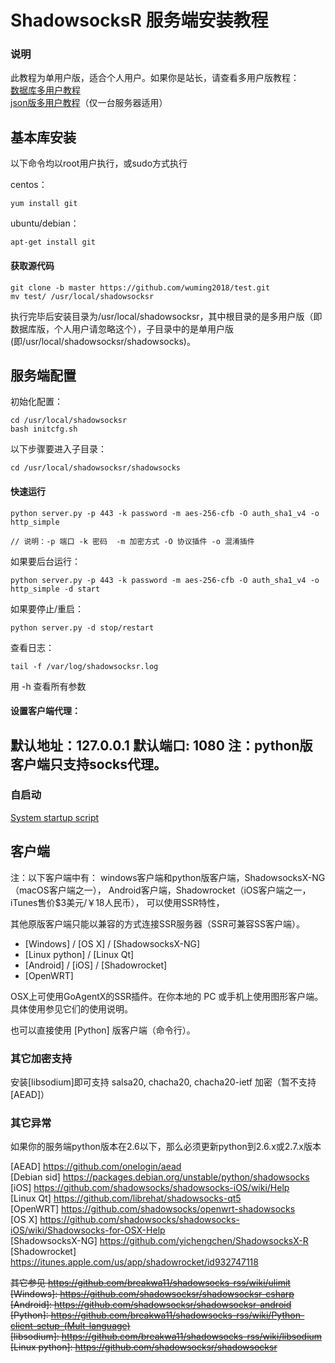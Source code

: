 # ShadowsocksR 服务端安装教程 #
### 说明 ###
此教程为单用户版，适合个人用户。如果你是站长，请查看多用户版教程：  
[数据库多用户教程](https://github.com/wuming2018/test/blob/master/Server-Setup(manyuser-with-mysql).md)  
[json版多用户教程](https://github.com/wuming2018/test/blob/master/Server-Setup(manyuser-with-mudbjson).md)（仅一台服务器适用）

基本库安装 
-----
以下命令均以root用户执行，或sudo方式执行

centos：  

    yum install git

ubuntu/debian：  
 
    apt-get install git

#### 获取源代码
```
git clone -b master https://github.com/wuming2018/test.git
mv test/ /usr/local/shadowsocksr
```

执行完毕后安装目录为/usr/local/shadowsocksr，其中根目录的是多用户版（即数据库版，个人用户请忽略这个），子目录中的是单用户版(即/usr/local/shadowsocksr/shadowsocks)。

服务端配置
-----
初始化配置：
```
cd /usr/local/shadowsocksr
bash initcfg.sh
```

以下步骤要进入子目录：
```
cd /usr/local/shadowsocksr/shadowsocks
```

#### 快速运行 ####
```
python server.py -p 443 -k password -m aes-256-cfb -O auth_sha1_v4 -o http_simple

// 说明：-p 端口 -k 密码  -m 加密方式 -O 协议插件 -o 混淆插件
```
如果要后台运行：
```
python server.py -p 443 -k password -m aes-256-cfb -O auth_sha1_v4 -o http_simple -d start
```
如果要停止/重启：
```
python server.py -d stop/restart
```
查看日志：
```
tail -f /var/log/shadowsocksr.log
```

用 -h 查看所有参数

#### 设置客户端代理：
默认地址：127.0.0.1   默认端口: 1080 
注：python版客户端只支持socks代理。
----------------------------------

### 自启动 ###
[System startup script](https://github.com/wuming2018/test/blob/master/System-startup-script.md)

客户端
------
注：以下客户端中有：
windows客户端和python版客户端，ShadowsocksX-NG（macOS客户端之一）， 
Android客户端，Shadowrocket（iOS客户端之一，iTunes售价$3美元/￥18人民币）， 
可以使用SSR特性，
 
其他原版客户端只能以兼容的方式连接SSR服务器（SSR可兼容SS客户端）。

* [Windows] / [OS X] / [ShadowsocksX-NG]
* [Linux python] / [Linux Qt]
* [Android] / [iOS] / [Shadowrocket]
* [OpenWRT]

OSX上可使用GoAgentX的SSR插件。在你本地的 PC 或手机上使用图形客户端。具体使用参见它们的使用说明。

也可以直接使用 [Python] 版客户端（命令行）。

### 其它加密支持 ###
安装[libsodium]即可支持 salsa20, chacha20, chacha20-ietf 加密（暂不支持[AEAD]）

### 其它异常 ###
如果你的服务端python版本在2.6以下，那么必须更新python到2.6.x或2.7.x版本

[AEAD]              https://github.com/onelogin/aead  
[Debian sid]        https://packages.debian.org/unstable/python/shadowsocks  
[iOS]               https://github.com/shadowsocks/shadowsocks-iOS/wiki/Help  
[Linux Qt]          https://github.com/librehat/shadowsocks-qt5  
[OpenWRT]           https://github.com/shadowsocks/openwrt-shadowsocks  
[OS X]              https://github.com/shadowsocks/shadowsocks-iOS/wiki/Shadowsocks-for-OSX-Help  
[ShadowsocksX-NG]   https://github.com/yichengchen/ShadowsocksX-R  
[Shadowrocket]      https://itunes.apple.com/us/app/shadowrocket/id932747118  


<del>其它参见 https://github.com/breakwa11/shadowsocks-rss/wiki/ulimit</del>  
<del>[Windows]:           https://github.com/shadowsocksr/shadowsocksr-csharp</del>  
<del>[Android]:           https://github.com/shadowsocksr/shadowsocksr-android</del>  
<del>[Python]:            https://github.com/breakwa11/shadowsocks-rss/wiki/Python-client-setup-(Mult-language)</del>  
<del>[libsodium]:         https://github.com/breakwa11/shadowsocks-rss/wiki/libsodium</del>  
<del>[Linux python]:      https://github.com/shadowsocksr/shadowsocksr</del>  

